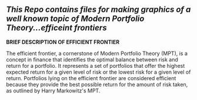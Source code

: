 
*This Repo contains files for making graphics of a well known topic of Modern Portfolio Theory...efficeint frontiers*
--
**BRIEF DESCRIPTION OF EFFICIENT FRONTIER**

The efficient frontier, a cornerstone of Modern Portfolio Theory (MPT), is a concept in finance that identifies the optimal balance between risk and return for a portfolio.
It represents a set of portfolios that offer the highest expected return for a given level of risk or the lowest risk for a given level of return. 
Portfolios lying on the efficient frontier are considered efficient because they provide the best possible return for the amount of risk taken, as outlined by Harry Markowitz's MPT.
